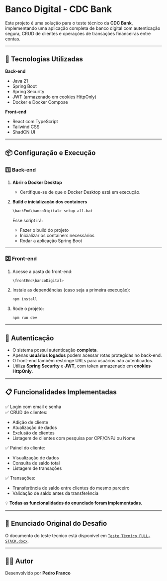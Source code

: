 # Banco Digital - CDC Bank

Este projeto é uma solução para o teste técnico da **CDC Bank**, implementando uma aplicação completa de banco digital com autenticação segura, CRUD de clientes e operações de transações financeiras entre contas.

---

## 🚀 Tecnologias Utilizadas

**Back-end**
- Java 21
- Spring Boot
- Spring Security
- JWT (armazenado em cookies HttpOnly)
- Docker e Docker Compose

**Front-end**
- React com TypeScript
- Tailwind CSS
- ShadCN UI

---

## 📦 Configuração e Execução

### 1️⃣ Back-end

1. **Abrir o Docker Desktop**
   - Certifique-se de que o Docker Desktop está em execução.

2. **Build e inicialização dos containers**
   ```bash
   \backEnd\bancoDigital> setup-all.bat
   ```
   Esse script irá:
   - Fazer o build do projeto
   - Inicializar os containers necessários
   - Rodar a aplicação Spring Boot

---

### 2️⃣ Front-end

1. Acesse a pasta do front-end:
   ```bash
   \frontEnd\bancoDigital>
   ```

2. Instale as dependências (caso seja a primeira execução):
   ```bash
   npm install
   ```

3. Rode o projeto:
   ```bash
   npm run dev
   ```

---

## 🔐 Autenticação

- O sistema possui autenticação **completa**.
- Apenas **usuários logados** podem acessar rotas protegidas no back-end.
- O front-end também restringe URLs para usuários não autenticados.
- Utiliza **Spring Security** e **JWT**, com token armazenado em **cookies HttpOnly**.

---

## 📋 Funcionalidades Implementadas

✅ Login com email e senha  
✅ CRUD de clientes:
- Adição de cliente
- Atualização de dados
- Exclusão de clientes
- Listagem de clientes com pesquisa por CPF/CNPJ ou Nome

✅ Painel do cliente:
- Visualização de dados
- Consulta de saldo total
- Listagem de transações

✅ Transações:
- Transferência de saldo entre clientes do mesmo parceiro
- Validação de saldo antes da transferência

💡 **Todas as funcionalidades do enunciado foram implementadas.**

---

## 📄 Enunciado Original do Desafio
O documento do teste técnico está disponível em [`Teste Técnico FULL-STACK.docx`](./Teste%20Técnico%20FULL-STACK[1].pdf).

---

## 👨‍💻 Autor
Desenvolvido por **Pedro Franco**
